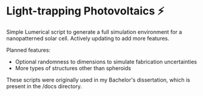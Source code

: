 # Light-trapping Photovoltaics ⚡

Simple Lumerical script to generate a full simulation environment for a nanopatterned solar cell. Actively updating to add more features.

Planned features: 
- Optional randomness to dimensions to simulate fabrication uncertainties
- More types of structures other than spheroids

These scripts were originally used in my Bachelor's dissertation, which is present in the /docs directory.
